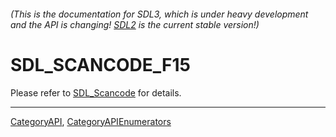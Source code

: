 ###### (This is the documentation for SDL3, which is under heavy development and the API is changing! [SDL2](https://wiki.libsdl.org/SDL2/) is the current stable version!)
# SDL_SCANCODE_F15

Please refer to [SDL_Scancode](SDL_Scancode) for details.

----
[CategoryAPI](CategoryAPI), [CategoryAPIEnumerators](CategoryAPIEnumerators)


